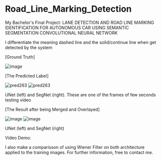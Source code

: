 # Road_Line_Marking_Detection
My Bachelor's Final Project: LANE DETECTION AND ROAD LINE MARKING IDENTIFICATION FOR AUTONOMOUS CAR USING SEMANTIC SEGMENTATION CONVOLUTIONAL NEURAL NETWORK

I differentiate the meaning dashed line and the solid/continue line when get detected by the system

[Ground Truth]

![image](https://github.com/tangerinenx/Road_Line_Marking_Detection/assets/113498103/ecbcaa5f-e9ea-474b-8d4f-957bb7e5adcb)

[The Predicted Label]

![pred263](https://github.com/tangerinenx/Road_Line_Marking_Detection/assets/113498103/3f2124a7-ce9e-4849-8707-2f8ea61c0aa1)
![pred263](https://github.com/tangerinenx/Road_Line_Marking_Detection/assets/113498103/3d89b5ce-58fc-4f93-bda7-258867c38df2)

UNet (left) and SegNet (right). These are one of the frames of few seconds testing video

[The Result after being Merged and Overlayed]

![image](https://github.com/tangerinenx/Road_Line_Marking_Detection/assets/113498103/c58b1cbc-2308-4b4f-9291-9aada55763d9)
![image](https://github.com/tangerinenx/Road_Line_Marking_Detection/assets/113498103/e35c9942-64cb-41a1-81e0-46b4251ff0af)

UNet (left) and SegNet (right)

Video Demo:

I also make a comparisson of using Wiener Filter on both architecture applied to the training images. For further information, free to contact me.
